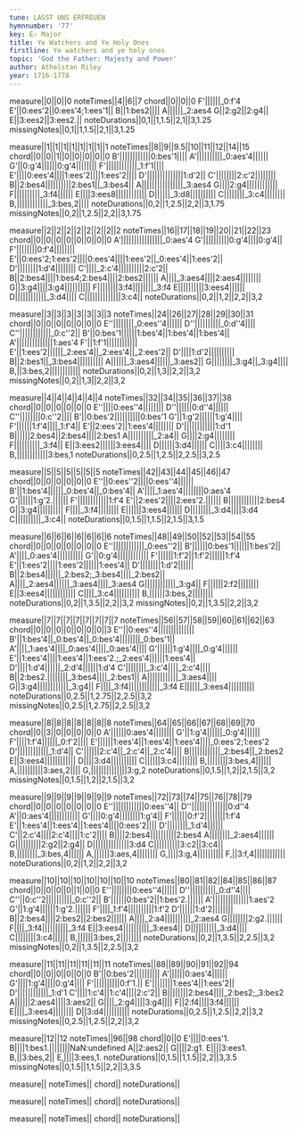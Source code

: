 ```yaml
---
tune: LASST UNS ERFREUEN
hymnnumber: '77'
key: E♭ Major
title: Ye Watchers and Ye Holy Ones
firstline: Ye watchers and ye holy ones
topic: 'God the Father: Majesty and Power'
author: Athelstan Riley
year: 1716-1778
---
```

measure||0||0||0
noteTimes||4||6||7
chord||0||0||0
F'||||||_0:f'4
E'||0:ees'2||0:ees'4;1:ees'1||
B||1:bes2||||
A||||||_2:aes4
G||2:g2||2:g4||
E||3:ees2||3:ees2.||
noteDurations||0,1||1,1.5||2,1||3,1.25
missingNotes||0,1||1,1.5||2,1||3,1.25

measure||1||1||1||1||1||1||1||1
noteTimes||8||9||9.5||10||11||12||14||15
chord||0||0||1||0||0||0||0||0
B'||||||||||||0:bes'1||||
A'||||||||||_0:aes'4||||||
G'||0:g'4||||||0:g'4||||||||
F'||||||||||||_1:f'1||||
E'||||0:ees'4||||1:ees'2||||1:ees'2||||
D'||||||||||||||1:d'2||
C'||||||||2:c'2||||||||
B||2:bes4||||||||||2:bes1||_3:bes4||
A||||||||||||||||_3:aes4
G||||2:g4||||||||||||
F||||||||||_3:f4||||||
E||||3:ees8||||||||||||
D||||||_3:d8||||||||||
C||||||||_3:c4||||||||
B,||||||||||||_3:bes,2||||
noteDurations||0,2||1,2.5||2,2||3,1.75
missingNotes||0,2||1,2.5||2,2||3,1.75

measure||2||2||2||2||2||2||2||2
noteTimes||16||17||18||19||20||21||22||23
chord||0||0||0||0||0||0||0||0
A'||||||||||||||||_0:aes'4
G'||||||||||0:g'4||||0:g'4||
F'||||||||0:f'4||||||||
E'||0:ees'2;1:ees'2||||0:ees'4||||1:ees'2||_0:ees'4||1:ees'2||
D'||||||||1:d'4||||||||
C'||||_2:c'4||||||||||2:c'2||
B||2:bes4||||1:bes4;2:bes4||||2:bes2||||||
A||||_3:aes4||||2:aes4||||||||
G||3:g4||||3:g4||||||||||
F||||||||3:f4||||||||_3:f4
E||||||||||3:ees4||||||
D||||||||||||_3:d4||||
C||||||||||||||3:c4||
noteDurations||0,2||1,2||2,2||3,2

measure||3||3||3||3||3||3||3
noteTimes||24||26||27||28||29||30||31
chord||0||0||0||0||0||0||0
E''||||||||_0:ees''4||||||
D''||||||||||_0:d''4||||
C''||||||||||||_0:c''2||
B'||0:bes'1||||||1:bes'4||1:bes'4||1:bes'4||
A'||||||||||||||1:aes'4
F'||1:f'1||||||||||||
E'||1:ees'2||||||_2:ees'4||_2:ees'4||_2:ees'2||
D'||||1:d'2||||||||||
B||2:bes1||_3:bes4||||||||||
A||||||_3:aes4||||||_3:aes2||
G||||||||_3:g4||_3:g4||||
B,||3:bes,2||||||||||||
noteDurations||0,2||1,3||2,2||3,2
missingNotes||0,2||1,3||2,2||3,2

measure||4||4||4||4||4||4
noteTimes||32||34||35||36||37||38
chord||0||0||0||0||0||0
E''||||0:ees''4||||||||
D''||||||0:d''4||||||
C''||||||||0:c''2||||
B'||0:bes'2||||||||||0:bes'1
G'||1:g'2||||||1:g'4||||
F'||||||1:f'4||||_1:f'4||
E'||2:ees'2||1:ees'4||||||||
D'||||||||||||1:d'1
B||||||2:bes4||2:bes4||||2:bes1
A||||||||||_2:a4||
G||||2:g4||||||||
F||||||||||_3:f4||
E||3:ees2||||||3:ees4||||
D||||||3:d4||||||
C||||3:c4||||||||
B,||||||||||||3:bes,1
noteDurations||0,2.5||1,2.5||2,2.5||3,2.5

measure||5||5||5||5||5||5
noteTimes||42||43||44||45||46||47
chord||0||0||0||0||0||0
E''||0:ees''2||||0:ees''4||||||
B'||1:bes'4||||||_0:bes'4||_0:bes'4||
A'||||_1:aes'4||||||||0:aes'4
G'||||||1:g'2.||||||
F'||||||||||||1:f'4
E'||2:ees'2||||2:ees'2.||||||
B||||||||||||2:bes4
G||3:g4||||||||||
F||||_3:f4||||||||
E||||||3:ees4||||||
D||||||||_3:d4||||3:d4
C||||||||||_3:c4||
noteDurations||0,1.5||1,1.5||2,1.5||3,1.5

measure||6||6||6||6||6||6||6
noteTimes||48||49||50||52||53||54||55
chord||0||0||0||0||0||0||0
E''||||||||||||_0:ees''2||
B'||||||0:bes'1||||||1:bes'2||
A'||||_0:aes'4||||||||||
G'||0:g'4||||||||||||
F'||||||1:f'2||1:f'2||||||1:f'4
E'||1:ees'2||||1:ees'2||||||1:ees'4||
D'||||||||1:d'2||||||
B||2:bes4||||||_2:bes2;_3:bes4||||_2:bes2||
A||||_2:aes4||||||_3:aes4||||_3:aes4
G||||||||||||_3:g4||
F||||||2:f2||||||||
E||3:ees4||||||||||||
C||||_3:c4||||||||||
B,||||||3:bes,2||||||||
noteDurations||0,2||1,3.5||2,2||3,2
missingNotes||0,2||1,3.5||2,2||3,2

measure||7||7||7||7||7||7||7||7
noteTimes||56||57||58||59||60||61||62||63
chord||0||0||0||0||0||0||0||3
E''||0:ees''4||||||||||||||
B'||1:bes'4||_0:bes'4||_0:bes'4||||||||_0:bes'1||
A'||||_1:aes'4||||_0:aes'4||||_0:aes'4||||
G'||||||1:g'4||||_0:g'4||||||
E'||1:ees'4||||1:ees'4||1:ees'2.;_2:ees'4||||||1:ees'4||
D'||||1:d'4||||||_2:d'4||||||1:d'4
C'||||||||_3:c'4||||_2:c'4||||
B||2:bes2.||||||||_3:bes4||||_2:bes1||
A||||||||||||_3:aes4||||
G||3:g4||||||||||||_3:g4||
F||||_3:f4||||||||||||_3:f4
E||||||_3:ees4||||||||||
noteDurations||0,2.5||1,2.75||2,2.5||3,2
missingNotes||0,2.5||1,2.75||2,2.5||3,2

measure||8||8||8||8||8||8||8
noteTimes||64||65||66||67||68||69||70
chord||0||3||0||0||0||0||0
A'||||||0:aes'4||||||||
G'||1:g'4||||||_0:g'4||||||
F'||||1:f'4||||||_0:f'2||||
E'||||||1:ees'4||1:ees'4||1:ees'4||||_0:ees'2;1:ees'2
D'||||||||||||_1:d'4||
C'||||||2:c'4||_2:c'4||_2:c'4||||
B||||||||||||_2:bes4||_2:bes2
E||3:ees4||||||||||||
D||||3:d4||||||||||
C||||||3:c4||||||||
B,||||||||3:bes,4||||||
A,||||||||||3:aes,2||||
G,||||||||||||||3:g,2
noteDurations||0,1.5||1,2||2,1.5||3,2
missingNotes||0,1.5||1,2||2,1.5||3,2

measure||9||9||9||9||9||9||9
noteTimes||72||73||74||75||76||78||79
chord||0||0||0||0||0||0||0
E''||||||||||||0:ees''4||
D''||||||||||||||0:d''4
A'||0:aes'4||||||||||||
G'||||0:g'4||||||||1:g'4||
F'||||||0:f'2||||||||1:f'4
E'||1:ees'4||1:ees'4||1:ees'4||||0:ees'2||||
D'||||||||_1:d'4||||||
C'||2:c'4||||2:c'4||||1:c'2||||
B||||2:bes4||||||||||2:bes4
A||||||||_2:aes4||||||
G||||||||||2:g2||2:g4||
D||||||||||||||3:d4
C||||||||||3:c2||3:c4||
B,||||||||_3:bes,4||||||
A,||||||3:aes,4||||||||
G,||||3:g,4||||||||||
F,||3:f,4||||||||||||
noteDurations||0,2||1,2||2,2||3,2

measure||10||10||10||10||10||10||10
noteTimes||80||81||82||84||85||86||87
chord||0||0||0||0||1||0||0
E''||||||||0:ees''4||||||
D''||||||||||_0:d''4||||
C''||0:c''2||||||||||_0:c''2||
B'||||||0:bes'2||1:bes'2.||||||
A'||||||||||||||1:aes'2
G'||1:g'4||||||1:g'2.||||||
F'||||_1:f'4||||||||||1:f'2
D'||||||1:d'2||||||||
B||2:bes4||||2:bes2||2:bes2||||||
A||||_2:a4||||||||||_2:aes4
G||||||||2:g2.||||||
F||||_3:f4||||||||||_3:f4
E||3:ees4||||||||||_3:ees4||
D||||||||||_3:d4||||
C||||||||3:c4||||||
B,||||||3:bes,2||||||||
noteDurations||0,2||1,3.5||2,2.5||3,2
missingNotes||0,2||1,3.5||2,2.5||3,2

measure||11||11||11||11||11||11
noteTimes||88||89||90||91||92||94
chord||0||0||0||0||0||0
B'||0:bes'2||||||||||
A'||||||0:aes'4||||||
G'||||1:g'4||||0:g'4||||
F'||||||||||0:f'1.||
E'||||||||1:ees'4||1:ees'2||
D'||||||||||||_1:d'1
C'||||1:c'4||1:c'4||||2:c'2||
B||||||||2:bes4||||_2:bes2;_3:bes2
A||||||2:aes4||||3:aes2||
G||||_2:g4||||3:g4||||
F||2:f4||||3:f4||||||
E||||_3:ees4||||||||
D||3:d4||||||||||
noteDurations||0,2.5||1,2.5||2,2||3,2
missingNotes||0,2.5||1,2.5||2,2||3,2

measure||12||12
noteTimes||96||98
chord||0||0
E'||||0:ees'1.
B||||1:bes1.||||||||NaN:undefined
A||2:aes2||
G||||2:g1.
E||||3:ees1.
B,||3:bes,2||
E,||||3:ees,1.
noteDurations||0,1.5||1,1.5||2,2||3,3.5
missingNotes||0,1.5||1,1.5||2,2||3,3.5

measure||
noteTimes||
chord||
noteDurations||

measure||
noteTimes||
chord||
noteDurations||

measure||
noteTimes||
chord||
noteDurations||

